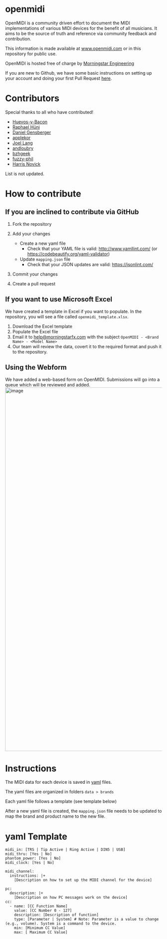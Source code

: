 # openmidi
OpenMIDI is a community driven effort to document the MIDI implementations of various MIDI devices for the benefit of all musicians. It aims to be the source of truth and reference via community feedback and contribution. 

This information is made available at www.openmidi.com or in this repository for public use. 

OpenMIDI is hosted free of charge by [Morningstar Engineering](https://www.morningstar.io)

If you are new to Github, we have some basic instructions on setting up your account and doing your first Pull Request [here](https://morningstarengineering.atlassian.net/wiki/spaces/MMS/pages/219906049/Contributing+to+the+MIDI+Dictionary).

# Contributors
Special thanks to all who have contributed! 
- [Huevos-y-Bacon](https://github.com/Huevos-y-Bacon)
- [Raphael Hüni](https://github.com/rafhun)
- [Daniel Gensberger](https://github.com/danielgensberger)
- [applekor](https://github.com/applekor)
- [Joel Lang](https://github.com/joellang)
- [andloubry](https://github.com/andloubry)
- [bzhgeek](https://github.com/bzhgeek)
- [fuzzy-phil](https://github.com/fuzzy-phil)
- [Harris Novick](https://github.com/lightyrs)

List is not updated.

# How to contribute
## If you are inclined to contribute via GitHub
1. Fork the repository
2. Add your changes
   - Create a new yaml file
     - Check that your YAML file is valid: http://www.yamllint.com/ (or https://codebeautify.org/yaml-validator)
   - Update `mapping.json` file
     - Check that your JSON updates are valid: https://jsonlint.com/
   
3. Commit your changes
4. Create a pull request

## If you want to use Microsoft Excel
We have created a template in Excel if you want to populate. In the repository, you will see a file called `openmidi_template.xlsx`. 
1. Download the Excel template
2. Populate the Excel file
3. Email it to help@morningstarfx.com with the subject `OpenMIDI - <Brand Name> - <Model Name>`
4. Our team will review the data, covert it to the required format and push it to the repository.

## Using the Webform
We have added a web-based form on OpenMIDI. Submissions will go into a queue which will be reviewed and added.
<img width="1170" alt="image" src="https://user-images.githubusercontent.com/6988852/193741306-50339e8d-39af-47a4-a33b-5d83af011c30.png">


# Instructions
The MIDI data for each device is saved in [yaml](https://docs.ansible.com/ansible/latest/reference_appendices/YAMLSyntax.html) files. 

The yaml files are organized in folders `data > brands`

Each yaml file follows a template (see template below)

After a new yaml file is created, the `mapping.json` file needs to be updated to map the brand and product name to the new file.

# yaml Template
    midi_in: [TRS | Tip Active | Ring Active | DIN5 | USB]
    midi_thru: [Yes | No]
    phantom_power: [Yes | No]
    midi_clock: [Yes | No]

    midi_channel: 
      instructions: |+
        [Description on how to set up the MIDI channel for the device]

    pc: 
      description: |+
        [Description on how PC messages work on the device]
    cc: 
      - name: [CC Function Name]
        value: [CC Number 0 - 127]
        description: [Description of function]
        type: [Parameter | System] # Note: Parameter is a value to change (e.g., volume). System is a command to the device.
        min: [Minimum CC Value]
        max: [ Maximum CC Value]


